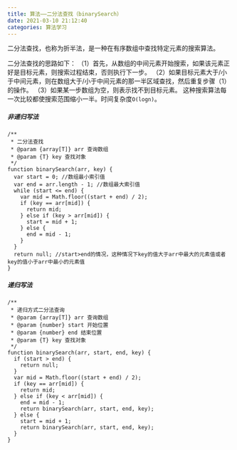 ```yaml
---
title: 算法——二分法查找（binarySearch）
date: 2021-03-10 21:12:40
categories: 算法学习
---
```

二分法查找，也称为折半法，是一种在有序数组中查找特定元素的搜索算法。

二分法查找的思路如下：
（1）首先，从数组的中间元素开始搜索，如果该元素正好是目标元素，则搜索过程结束，否则执行下一步。
（2）如果目标元素大于/小于中间元素，则在数组大于/小于中间元素的那一半区域查找，然后重复步骤（1）的操作。
（3）如果某一步数组为空，则表示找不到目标元素。
这种搜索算法每一次比较都使搜索范围缩小一半。时间复杂度`O(logn)`。
##### 非递归写法
```
/**
 * 二分法查找
 * @param {array[T]} arr 查询数组
 * @param {T} key 查找对象
 */
function binarySearch(arr, key) {
  var start = 0; //数组最小索引值
  var end = arr.length - 1; //数组最大索引值
  while (start <= end) {
    var mid = Math.floor((start + end) / 2);
    if (key == arr[mid]) {
      return mid;
    } else if (key > arr[mid]) {
      start = mid + 1;
    } else {
      end = mid - 1;
    }
  }
  return null; //start>end的情况，这种情况下key的值大于arr中最大的元素值或者key的值小于arr中最小的元素值
}
```
##### 递归写法
```
/**
 * 递归方式二分法查询
 * @param {array[T]} arr 查询数组
 * @param {number} start 开始位置
 * @param {number} end 结束位置
 * @param {T} key 查找对象
 */
function binarySearch(arr, start, end, key) {
  if (start > end) {
    return null;
  }
  var mid = Math.floor((start + end) / 2);
  if (key == arr[mid]) {
    return mid;
  } else if (key < arr[mid]) {
    end = mid - 1;
    return binarySearch(arr, start, end, key);
  } else {
    start = mid + 1;
    return binarySearch(arr, start, end, key);
  }
}
```
